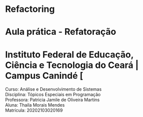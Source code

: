 # Refactoring
# Aula prática - Refatoração
# Instituto Federal de Educação, Ciência e Tecnologia do Ceará | Campus Canindé [

Curso: Análise e Desenvolvimento de Sistemas <br>
Disciplina: Tópicos Especiais em Programação <br>
Professora: Patricia Jamile de Oliveira Martins <br>
Aluna: Thaila Morais Mendes <br> 
Matrícula: 20202103020169 <br>

